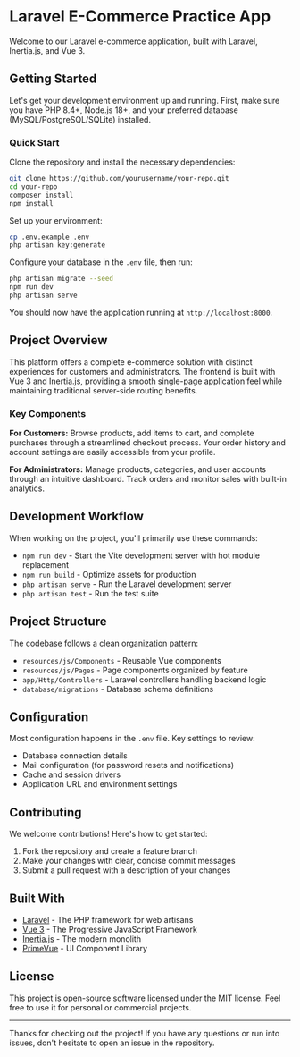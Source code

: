 # Laravel E-Commerce Practice App

Welcome to our Laravel e-commerce application, built with Laravel, Inertia.js, and Vue 3.

## Getting Started

Let's get your development environment up and running. First, make sure you have PHP 8.4+, Node.js 18+, and your
preferred database (MySQL/PostgreSQL/SQLite) installed.

### Quick Start

Clone the repository and install the necessary dependencies:

```bash
git clone https://github.com/yourusername/your-repo.git
cd your-repo
composer install
npm install
```

Set up your environment:

```bash
cp .env.example .env
php artisan key:generate
```

Configure your database in the `.env` file, then run:

```bash
php artisan migrate --seed
npm run dev
php artisan serve
```

You should now have the application running at `http://localhost:8000`.

## Project Overview

This platform offers a complete e-commerce solution with distinct experiences for customers and administrators. The
frontend is built with Vue 3 and Inertia.js, providing a smooth single-page application feel while maintaining
traditional server-side routing benefits.

### Key Components

**For Customers:**
Browse products, add items to cart, and complete purchases through a streamlined checkout process. Your order history
and account settings are easily accessible from your profile.

**For Administrators:**
Manage products, categories, and user accounts through an intuitive dashboard. Track orders and monitor sales with
built-in analytics.

## Development Workflow

When working on the project, you'll primarily use these commands:

- `npm run dev` - Start the Vite development server with hot module replacement
- `npm run build` - Optimize assets for production
- `php artisan serve` - Run the Laravel development server
- `php artisan test` - Run the test suite

## Project Structure

The codebase follows a clean organization pattern:

- `resources/js/Components` - Reusable Vue components
- `resources/js/Pages` - Page components organized by feature
- `app/Http/Controllers` - Laravel controllers handling backend logic
- `database/migrations` - Database schema definitions

## Configuration

Most configuration happens in the `.env` file. Key settings to review:

- Database connection details
- Mail configuration (for password resets and notifications)
- Cache and session drivers
- Application URL and environment settings

## Contributing

We welcome contributions! Here's how to get started:

1. Fork the repository and create a feature branch
2. Make your changes with clear, concise commit messages
3. Submit a pull request with a description of your changes

## Built With

- [Laravel](https://laravel.com/) - The PHP framework for web artisans
- [Vue 3](https://vuejs.org/) - The Progressive JavaScript Framework
- [Inertia.js](https://inertiajs.com/) - The modern monolith
- [PrimeVue](https://primevue.org/) - UI Component Library

## License

This project is open-source software licensed under the MIT license. Feel free to use it for personal or commercial
projects.

---

Thanks for checking out the project! If you have any questions or run into issues, don't hesitate to open an issue in
the repository.
